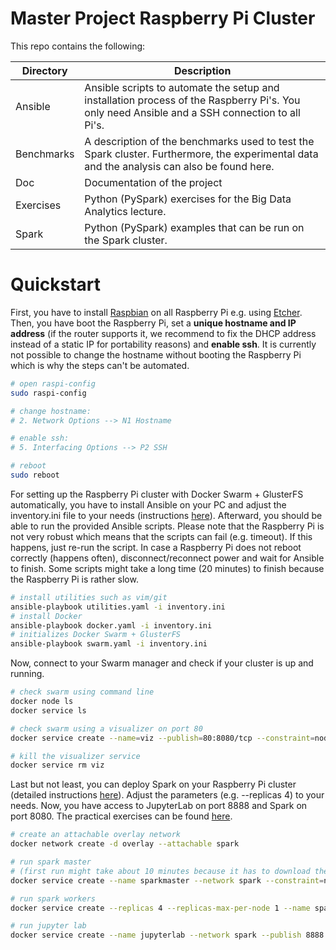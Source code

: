 # Master Project Raspberry Pi Cluster
This repo contains the following:

| Directory  | Description                                                                                                                                   |
| ---------- | --------------------------------------------------------------------------------------------------------------------------------------------- |
| Ansible    | Ansible scripts to automate the setup and installation process of the Raspberry Pi's. You only need Ansible and a SSH connection to all Pi's. |
| Benchmarks | A description of the benchmarks used to test the Spark cluster. Furthermore, the experimental data and the analysis can also be found here.   |
| Doc        | Documentation of the project                                                                                                                  |
| Exercises     | Python (PySpark) exercises for the Big Data Analytics lecture.                                                                               |
| Spark      | Python (PySpark) examples that can be run on the Spark cluster.                                                                               |

# Quickstart

First, you have to install [Raspbian](www.raspberrypi.org/downloads/raspbian/) on all Raspberry Pi e.g. using [Etcher](www.balena.io/etcher/). Then, you have boot the Raspberry Pi, set a **unique hostname and IP address** (if the router supports it, we recommend to fix the DHCP address instead of a static IP for portability reasons) and **enable ssh**. It is currently not possible to change the hostname without booting the Raspberry Pi which is why the steps can't be automated.

```bash
# open raspi-config
sudo raspi-config

# change hostname:
# 2. Network Options --> N1 Hostname

# enable ssh:
# 5. Interfacing Options --> P2 SSH

# reboot
sudo reboot
```

For setting up the Raspberry Pi cluster with Docker Swarm + GlusterFS automatically, you have to install Ansible on your PC and adjust the inventory.ini file to your needs (instructions [here](https://github.com/pgigeruzh/PiCluster/tree/master/Ansible)). Afterward, you should be able to run the provided Ansible scripts. Please note that the Raspberry Pi is not very robust which means that the scripts can fail (e.g. timeout). If this happens, just re-run the script. In case a Raspberry Pi does not reboot correctly (happens often), disconnect/reconnect power and wait for Ansible to finish. Some scripts might take a long time (20 minutes) to finish because the Raspberry Pi is rather slow.

```bash
# install utilities such as vim/git
ansible-playbook utilities.yaml -i inventory.ini
# install Docker
ansible-playbook docker.yaml -i inventory.ini
# initializes Docker Swarm + GlusterFS
ansible-playbook swarm.yaml -i inventory.ini
```

Now, connect to your Swarm manager and check if your cluster is up and running. 

```bash
# check swarm using command line
docker node ls
docker service ls

# check swarm using a visualizer on port 80
docker service create --name=viz --publish=80:8080/tcp --constraint=node.role==manager --mount=type=bind,src=/var/run/docker.sock,dst=/var/run/docker.sock alexellis2/visualizer-arm:latest

# kill the visualizer service
docker service rm viz
```

Last but not least, you can deploy Spark on your Raspberry Pi cluster (detailed instructions [here](https://github.com/pgigeruzh/spark)). Adjust the parameters (e.g. --replicas 4) to your needs. Now, you have access to JupyterLab on port 8888 and Spark on port 8080. The practical exercises can be found [here](https://github.com/pgigeruzh/PiCluster/tree/master/Exercises).

```bash
# create an attachable overlay network
docker network create -d overlay --attachable spark
```

```bash
# run spark master
# (first run might take about 10 minutes because it has to download the image)
docker service create --name sparkmaster --network spark --constraint=node.role==manager --publish 8080:8080 --publish 7077:7077 --mount source=gfs,destination=/gfs pgigeruzh/spark:arm bin/spark-class org.apache.spark.deploy.master.Master
```

```bash
# run spark workers
docker service create --replicas 4 --replicas-max-per-node 1 --name sparkworker --network spark --publish 8081:8081 --mount source=gfs,destination=/gfs pgigeruzh/spark:arm bin/spark-class org.apache.spark.deploy.worker.Worker spark://sparkmaster:7077
```

```bash
# run jupyter lab
docker service create --name jupyterlab --network spark --publish 8888:8888 --mount source=gfs,destination=/gfs pgigeruzh/spark:arm jupyter lab --ip=0.0.0.0 --allow-root --NotebookApp.token='' --NotebookApp.password='' --notebook-dir='/gfs'
```


